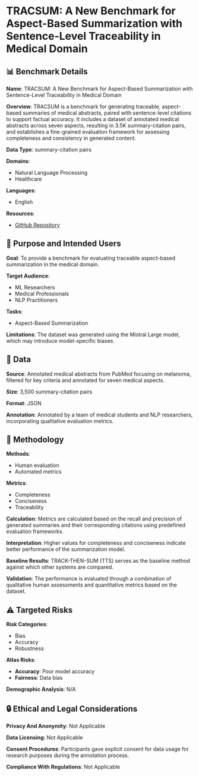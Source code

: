 # TRACSUM: A New Benchmark for Aspect-Based Summarization with Sentence-Level Traceability in Medical Domain

## 📊 Benchmark Details

**Name**: TRACSUM: A New Benchmark for Aspect-Based Summarization with Sentence-Level Traceability in Medical Domain

**Overview**: TRACSUM is a benchmark for generating traceable, aspect-based summaries of medical abstracts, paired with sentence-level citations to support factual accuracy. It includes a dataset of annotated medical abstracts across seven aspects, resulting in 3.5K summary-citation pairs, and establishes a fine-grained evaluation framework for assessing completeness and consistency in generated content.

**Data Type**: summary-citation pairs

**Domains**:
- Natural Language Processing
- Healthcare

**Languages**:
- English

**Resources**:
- [GitHub Repository](https://github.com/chubohao/TracSum)

## 🎯 Purpose and Intended Users

**Goal**: To provide a benchmark for evaluating traceable aspect-based summarization in the medical domain.

**Target Audience**:
- ML Researchers
- Medical Professionals
- NLP Practitioners

**Tasks**:
- Aspect-Based Summarization

**Limitations**: The dataset was generated using the Mistral Large model, which may introduce model-specific biases.

## 💾 Data

**Source**: Annotated medical abstracts from PubMed focusing on melanoma, filtered for key criteria and annotated for seven medical aspects.

**Size**: 3,500 summary-citation pairs

**Format**: JSON

**Annotation**: Annotated by a team of medical students and NLP researchers, incorporating qualitative evaluation metrics.

## 🔬 Methodology

**Methods**:
- Human evaluation
- Automated metrics

**Metrics**:
- Completeness
- Conciseness
- Traceability

**Calculation**: Metrics are calculated based on the recall and precision of generated summaries and their corresponding citations using predefined evaluation frameworks.

**Interpretation**: Higher values for completeness and conciseness indicate better performance of the summarization model.

**Baseline Results**: TRACK-THEN-SUM (TTS) serves as the baseline method against which other systems are compared.

**Validation**: The performance is evaluated through a combination of qualitative human assessments and quantitative metrics based on the dataset.

## ⚠️ Targeted Risks

**Risk Categories**:
- Bias
- Accuracy
- Robustness

**Atlas Risks**:
- **Accuracy**: Poor model accuracy
- **Fairness**: Data bias

**Demographic Analysis**: N/A

## 🔒 Ethical and Legal Considerations

**Privacy And Anonymity**: Not Applicable

**Data Licensing**: Not Applicable

**Consent Procedures**: Participants gave explicit consent for data usage for research purposes during the annotation process.

**Compliance With Regulations**: Not Applicable
